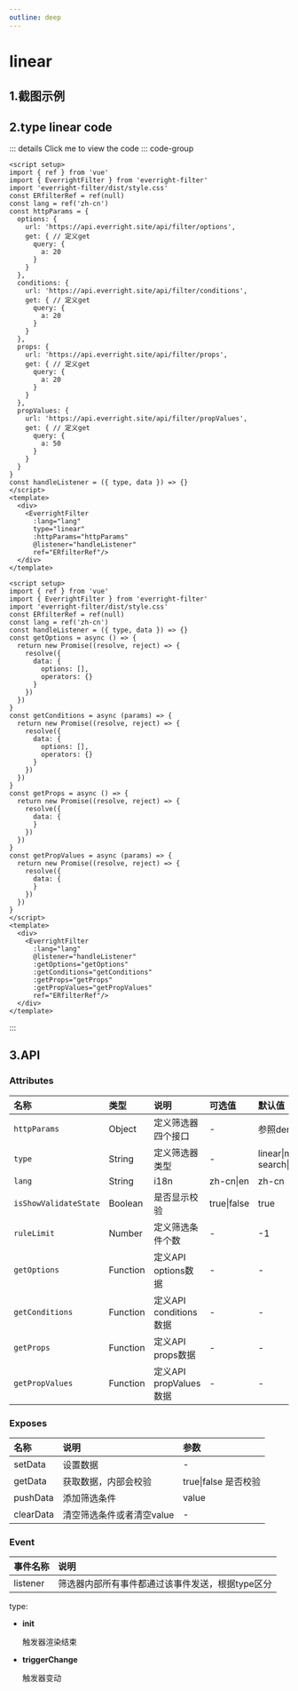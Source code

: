 ```yaml
---
outline: deep
---
```


# linear

## 1.截图示例
<el-image loading="lazy" :preview-src-list="['/img/linear.png']" src="/img/linear.png"/>

## 2.type linear code

::: details Click me to view the code
::: code-group
```vue [API mode]
<script setup>
import { ref } from 'vue'
import { EverrightFilter } from 'everright-filter'
import 'everright-filter/dist/style.css'
const ERfilterRef = ref(null)
const lang = ref('zh-cn')
const httpParams = {
  options: {
    url: 'https://api.everright.site/api/filter/options',
    get: { // 定义get
      query: {
        a: 20
      }
    }
  },
  conditions: {
    url: 'https://api.everright.site/api/filter/conditions',
    get: { // 定义get
      query: {
        a: 20
      }
    }
  },
  props: {
    url: 'https://api.everright.site/api/filter/props',
    get: { // 定义get
      query: {
        a: 20
      }
    }
  },
  propValues: {
    url: 'https://api.everright.site/api/filter/propValues',
    get: { // 定义get
      query: {
        a: 50
      }
    }
  }
}
const handleListener = ({ type, data }) => {}
</script>
<template>
  <div>
    <EverrightFilter
      :lang="lang"
      type="linear"
      :httpParams="httpParams"
      @listener="handleListener"
      ref="ERfilterRef"/>
  </div>
</template>
```
```vue [Function mode]
<script setup>
import { ref } from 'vue'
import { EverrightFilter } from 'everright-filter'
import 'everright-filter/dist/style.css'
const ERfilterRef = ref(null)
const lang = ref('zh-cn')
const handleListener = ({ type, data }) => {}
const getOptions = async () => {
  return new Promise((resolve, reject) => {
    resolve({
      data: {
        options: [],
        operators: {}
      }
    })
  })
}
const getConditions = async (params) => {
  return new Promise((resolve, reject) => {
    resolve({
      data: {
        options: [],
        operators: {}
      }
    })
  })
}
const getProps = async () => {
  return new Promise((resolve, reject) => {
    resolve({
      data: {
      }
    })
  })
}
const getPropValues = async (params) => {
  return new Promise((resolve, reject) => {
    resolve({
      data: {
      }
    })
  })
}
</script>
<template>
  <div>
    <EverrightFilter
      :lang="lang"
      @listener="handleListener"
      :getOptions="getOptions"
      :getConditions="getConditions"
      :getProps="getProps"
      :getPropValues="getPropValues"
      ref="ERfilterRef"/>
  </div>
</template>
```
:::

## **3.API**

### **Attributes**
| 名称        |      类型      |  说明 | 可选值 |  默认值 |
| :---- | :-- | :---- | :---- | :--------- |
| `httpParams`      | Object | 定义筛选器四个接口| - | 参照demo |
| `type`      | String | 定义筛选器类型| - | linear\|matrix\|quick-search\|quick-filter |
| `lang` | String  | i18n | zh-cn\|en | zh-cn |
| `isShowValidateState` | Boolean  | 是否显示校验 | true\|false | true |
| `ruleLimit` | Number  | 定义筛选条件个数 | - | -1 |
| `getOptions` | Function  | 定义API options数据 | - | - |
| `getConditions` | Function  | 定义API conditions数据 | - | - |
| `getProps` | Function  | 定义API props数据 | - | - |
| `getPropValues` | Function  | 定义API propValues数据 | - | - |

### **Exposes**

| 名称  | 说明| 参数|
| :---- | :-- | :-- |
| setData | 设置数据 | - |
| getData | 获取数据，内部会校验 | true\|false 是否校验 |
| pushData | 添加筛选条件 | value | 
| clearData | 清空筛选条件或者清空value | - | 

### **Event**
| 事件名称  |      说明      |
| :---- | :-- |
| listener | 筛选器内部所有事件都通过该事件发送，根据type区分 |

type:
- **init**

  触发器渲染结束
- **triggerChange**

  触发器变动
